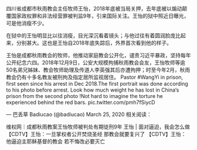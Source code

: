 

四川省成都市秋雨教会主任牧师王怡，2018年底被当局关押，去年底被以煽动颠覆国家政权罪和非法经营罪被判监9年，引来国际关注。王怡的狱中照近日曝光，可是他消瘦不少。

在狱中的王怡明显比以往消瘦，目光深沉看着镜头；与他过往有着圆润脸庞比起来，分别甚大。这也是王怡自2018年底失踪后，外界首次看到他的样子。

王怡是成都秋雨教会的牧师，他推动家庭教会公开化，谴责习近平暴政，坚持每年公开纪念六四。2018年12月9日，公安大规模拘捕秋雨教会会友，王怡牧师等逾50名弟兄姊妹、教会牧师助理及传道人李英强其后亦遭拘押；时至今年2月，秋雨教会仍有十多名教友被刑拘及指定居所监视居住。 Pastor #WangYi in prison, first seen since his arrest in Dec 2018.The first portrait was done according to his photo before arrest. Look how much weight he has lost in China‘s prison from the second photo !Not hard to imagine the torture he experienced behind the red bars. pic.twitter.com/pmh7fSiycD

&mdash; 巴丢草  Badiucao (@badiucao) March 25, 2020 相关阅读：

维权网｜成都秋雨教案王怡牧师被判处有期徒刑9年 王怡 | 面对逼迫，我会怎么做 【CDTV】王怡：一旦掌权者公开焚烧圣经 那教会就要复兴了 【CDTV】王怡：他逼迫主耶稣基督的教会 若不悔改必要灭亡 
